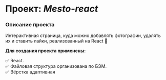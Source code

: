 # Проект: *Mesto-react*


### Описание проекта
Интерактивная страница, куда можно добавлять фотографии, удалять их и ставить лайки, реализованный на React :purple_heart:  


**Для создания проекта применены:**

:white_check_mark: React.   
:white_check_mark: Файловая структура организована по БЭМ.    
:white_check_mark: Вёрстка адаптивная    


